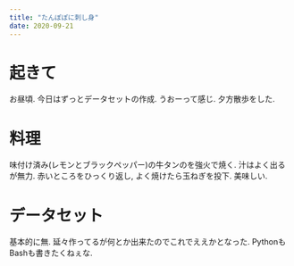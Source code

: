 ```yaml
---
title: "たんぽぽに刺し身"
date: 2020-09-21
---
```


# 起きて
お昼頃. 今日はずっとデータセットの作成. うおーって感じ. 夕方散歩をした.

# 料理
味付け済み(レモンとブラックペッパー)の牛タンのを強火で焼く. 汁はよく出るが無力.
赤いところをひっくり返し, よく焼けたら玉ねぎを投下. 美味しい.

# データセット
基本的に無. 延々作ってるが何とか出来たのでこれでええかとなった. PythonもBashも書きたくねぇな.